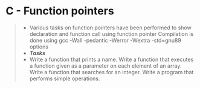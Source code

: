 # **C - Function pointers**
> * Various tasks on function pointers have been performed to show
declaration and function call using function pointer
Compilation is done using gcc -Wall -pedantic -Werror -Wextra -std=gnu89 options
> * ***Tasks***
> * Write a function that prints a name.
Write a function that executes a function given as a parameter on each element of an array.
Write a function that searches for an integer.
Write a program that performs simple operations.
